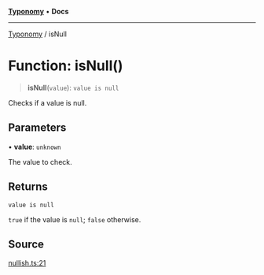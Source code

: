 [**Typonomy**](../README.md) • **Docs**

***

[Typonomy](../globals.md) / isNull

# Function: isNull()

> **isNull**(`value`): `value is null`

Checks if a value is null.

## Parameters

• **value**: `unknown`

The value to check.

## Returns

`value is null`

`true` if the value is `null`; `false` otherwise.

## Source

[nullish.ts:21](https://github.com/softcraft-development/typonomy/blob/cee340f062935faae6d8d20bbf994df4a652481c/src/nullish.ts#L21)
